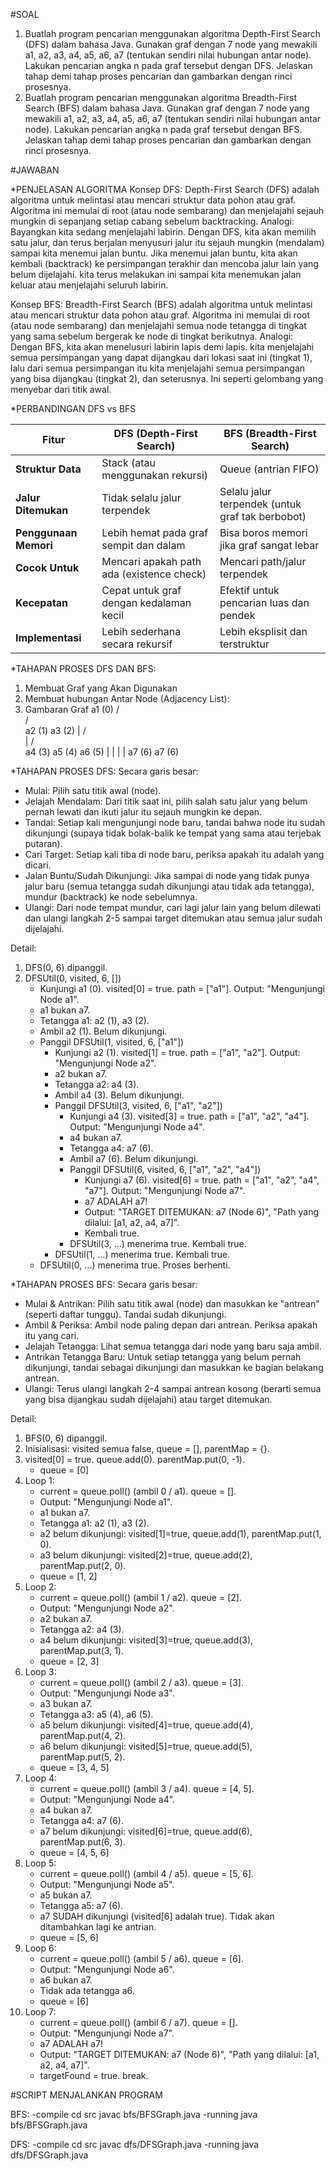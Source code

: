 #SOAL

1. Buatlah program pencarian menggunakan algoritma Depth-First Search (DFS) dalam bahasa Java. Gunakan graf dengan 7 node yang mewakili a1, a2, a3, a4, a5, a6, a7 (tentukan sendiri nilai hubungan antar node). Lakukan pencarian angka n pada graf tersebut dengan DFS. Jelaskan tahap demi tahap proses pencarian dan gambarkan dengan rinci prosesnya.
2. Buatlah program pencarian menggunakan algoritma Breadth-First Search (BFS) dalam bahasa Java. Gunakan graf dengan 7 node yang mewakili a1, a2, a3, a4, a5, a6, a7 (tentukan sendiri nilai hubungan antar node). Lakukan pencarian angka n pada graf tersebut dengan BFS. Jelaskan tahap demi tahap proses pencarian dan gambarkan dengan rinci prosesnya.

#JAWABAN

\*PENJELASAN ALGORITMA
Konsep DFS:
Depth-First Search (DFS) adalah algoritma untuk melintasi atau mencari struktur data pohon atau graf. Algoritma ini memulai di root (atau node sembarang) dan menjelajahi sejauh mungkin di sepanjang setiap cabang sebelum backtracking.
Analogi:
Bayangkan kita sedang menjelajahi labirin. Dengan DFS, kita akan memilih satu jalur, dan terus berjalan menyusuri jalur itu sejauh mungkin (mendalam) sampai kita menemui jalan buntu. Jika menemui jalan buntu, kita akan kembali (backtrack) ke persimpangan terakhir dan mencoba jalur lain yang belum dijelajahi. kita terus melakukan ini sampai kita menemukan jalan keluar atau menjelajahi seluruh labirin.

Konsep BFS:
Breadth-First Search (BFS) adalah algoritma untuk melintasi atau mencari struktur data pohon atau graf. Algoritma ini memulai di root (atau node sembarang) dan menjelajahi semua node tetangga di tingkat yang sama sebelum bergerak ke node di tingkat berikutnya.
Analogi:
Dengan BFS, kita akan menelusuri labirin lapis demi lapis. kita menjelajahi semua persimpangan yang dapat dijangkau dari lokasi saat ini (tingkat 1), lalu dari semua persimpangan itu kita menjelajahi semua persimpangan yang bisa dijangkau (tingkat 2), dan seterusnya. Ini seperti gelombang yang menyebar dari titik awal.

\*PERBANDINGAN DFS vs BFS

| Fitur                 | DFS (Depth-First Search)                  | BFS (Breadth-First Search)                       |
| --------------------- | ----------------------------------------- | ------------------------------------------------ |
| **Struktur Data**     | Stack (atau menggunakan rekursi)          | Queue (antrian FIFO)                             |
| **Jalur Ditemukan**   | Tidak selalu jalur terpendek              | Selalu jalur terpendek (untuk graf tak berbobot) |
| **Penggunaan Memori** | Lebih hemat pada graf sempit dan dalam    | Bisa boros memori jika graf sangat lebar         |
| **Cocok Untuk**       | Mencari apakah path ada (existence check) | Mencari path/jalur terpendek                     |
| **Kecepatan**         | Cepat untuk graf dengan kedalaman kecil   | Efektif untuk pencarian luas dan pendek          |
| **Implementasi**      | Lebih sederhana secara rekursif           | Lebih eksplisit dan terstruktur                  |

\*TAHAPAN PROSES DFS DAN BFS:

1. Membuat Graf yang Akan Digunakan
2. Membuat hubungan Antar Node (Adjacency List):
3. Gambaran Graf
   a1 (0)
   / \
    / \
   a2 (1) a3 (2)
   | / \
    | / \
   a4 (3) a5 (4) a6 (5)
   | |
   | |
   a7 (6) a7 (6)

\*TAHAPAN PROSES DFS:
Secara garis besar:

- Mulai: Pilih satu titik awal (node).
- Jelajah Mendalam: Dari titik saat ini, pilih salah satu jalur yang belum pernah lewati dan ikuti jalur itu sejauh mungkin ke depan.
- Tandai: Setiap kali mengunjungi node baru, tandai bahwa node itu sudah dikunjungi (supaya tidak bolak-balik ke tempat yang sama atau terjebak putaran).
- Cari Target: Setiap kali tiba di node baru, periksa apakah itu adalah yang dicari.
- Jalan Buntu/Sudah Dikunjungi: Jika sampai di node yang tidak punya jalur baru (semua tetangga sudah dikunjungi atau tidak ada tetangga), mundur (backtrack) ke node sebelumnya.
- Ulangi: Dari node tempat mundur, cari lagi jalur lain yang belum dilewati dan ulangi langkah 2-5 sampai target ditemukan atau semua jalur sudah dijelajahi.

Detail:

1. DFS(0, 6) dipanggil.
2. DFSUtil(0, visited, 6, [])
   - Kunjungi a1 (0). visited[0] = true. path = ["a1"]. Output: "Mengunjungi Node a1".
   - a1 bukan a7.
   - Tetangga a1: a2 (1), a3 (2).
   - Ambil a2 (1). Belum dikunjungi.
   - Panggil DFSUtil(1, visited, 6, ["a1"])
     - Kunjungi a2 (1). visited[1] = true. path = ["a1", "a2"]. Output: "Mengunjungi Node a2".
     - a2 bukan a7.
     - Tetangga a2: a4 (3).
     - Ambil a4 (3). Belum dikunjungi.
     - Panggil DFSUtil(3, visited, 6, ["a1", "a2"])
       - Kunjungi a4 (3). visited[3] = true. path = ["a1", "a2", "a4"]. Output: "Mengunjungi Node a4".
       - a4 bukan a7.
       - Tetangga a4: a7 (6).
       - Ambil a7 (6). Belum dikunjungi.
       - Panggil DFSUtil(6, visited, 6, ["a1", "a2", "a4"])
         - Kunjungi a7 (6). visited[6] = true. path = ["a1", "a2", "a4", "a7"]. Output: "Mengunjungi Node a7".
         - a7 ADALAH a7!
         - Output: "TARGET DITEMUKAN: a7 (Node 6)", "Path yang dilalui: [a1, a2, a4, a7]".
         - Kembali true.
       - DFSUtil(3, ...) menerima true. Kembali true.
     - DFSUtil(1, ...) menerima true. Kembali true.
   - DFSUtil(0, ...) menerima true. Proses berhenti.

\*TAHAPAN PROSES BFS:
Secara garis besar:

- Mulai & Antrikan: Pilih satu titik awal (node) dan masukkan ke "antrean" (seperti daftar tunggu). Tandai sudah dikunjungi.
- Ambil & Periksa: Ambil node paling depan dari antrean. Periksa apakah itu yang cari.
- Jelajah Tetangga: Lihat semua tetangga dari node yang baru saja ambil.
- Antrikan Tetangga Baru: Untuk setiap tetangga yang belum pernah dikunjungi, tandai sebagai dikunjungi dan masukkan ke bagian belakang antrean.
- Ulangi: Terus ulangi langkah 2-4 sampai antrean kosong (berarti semua yang bisa dijangkau sudah dijelajahi) atau target ditemukan.

Detail:

1. BFS(0, 6) dipanggil.
2. Inisialisasi: visited semua false, queue = [], parentMap = {}.
3. visited[0] = true. queue.add(0). parentMap.put(0, -1).
   - queue = [0]
4. Loop 1:
   - current = queue.poll() (ambil 0 / a1). queue = [].
   - Output: "Mengunjungi Node a1".
   - a1 bukan a7.
   - Tetangga a1: a2 (1), a3 (2).
   - a2 belum dikunjungi: visited[1]=true, queue.add(1), parentMap.put(1, 0).
   - a3 belum dikunjungi: visited[2]=true, queue.add(2), parentMap.put(2, 0).
   - queue = [1, 2]
5. Loop 2:
   - current = queue.poll() (ambil 1 / a2). queue = [2].
   - Output: "Mengunjungi Node a2".
   - a2 bukan a7.
   - Tetangga a2: a4 (3).
   - a4 belum dikunjungi: visited[3]=true, queue.add(3), parentMap.put(3, 1).
   - queue = [2, 3]
6. Loop 3:
   - current = queue.poll() (ambil 2 / a3). queue = [3].
   - Output: "Mengunjungi Node a3".
   - a3 bukan a7.
   - Tetangga a3: a5 (4), a6 (5).
   - a5 belum dikunjungi: visited[4]=true, queue.add(4), parentMap.put(4, 2).
   - a6 belum dikunjungi: visited[5]=true, queue.add(5), parentMap.put(5, 2).
   - queue = [3, 4, 5]
7. Loop 4:
   - current = queue.poll() (ambil 3 / a4). queue = [4, 5].
   - Output: "Mengunjungi Node a4".
   - a4 bukan a7.
   - Tetangga a4: a7 (6).
   - a7 belum dikunjungi: visited[6]=true, queue.add(6), parentMap.put(6, 3).
   - queue = [4, 5, 6]
8. Loop 5:
   - current = queue.poll() (ambil 4 / a5). queue = [5, 6].
   - Output: "Mengunjungi Node a5".
   - a5 bukan a7.
   - Tetangga a5: a7 (6).
   - a7 SUDAH dikunjungi (visited[6] adalah true). Tidak akan ditambahkan lagi ke antrian.
   - queue = [5, 6]
9. Loop 6:
   - current = queue.poll() (ambil 5 / a6). queue = [6].
   - Output: "Mengunjungi Node a6".
   - a6 bukan a7.
   - Tidak ada tetangga a6.
   - queue = [6]
10. Loop 7:
    - current = queue.poll() (ambil 6 / a7). queue = [].
    - Output: "Mengunjungi Node a7".
    - a7 ADALAH a7!
    - Output: "TARGET DITEMUKAN: a7 (Node 6)", "Path yang dilalui: [a1, a2, a4, a7]".
    - targetFound = true. break.

#SCRIPT MENJALANKAN PROGRAM

BFS:
-compile
cd src
javac bfs/BFSGraph.java
-running
java bfs/BFSGraph.java

DFS:
-compile
cd src
javac dfs/DFSGraph.java
-running
java dfs/DFSGraph.java
